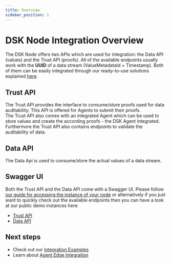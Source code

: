 ```yaml
---
title: Overview
sidebar_position: 1
---
```


# DSK Node Integration Overview

The DSK Node offers two APIs which are used for integration: the Data API (values) and the Trust API (proofs).
All of the available endpoints usually work with the **UUID** of a data stream (ValueMetadataId + Timestamp).
Both of them can be easily integrated through our ready-to-use solutions explained [here](./integration-examples.md).

## Trust API

The Trust API provides the interface to consume/store proofs used for data auditability. This API is offered for Agents to submit their proofs.<br />
The Trust API also comes with an integrated Agent which can be used to store values and create the according proofs - the DSK Agent Integrated.<br />
Furthermore the Trust API also contains endpoints to validate the auditability of data.<br />

## Data API

The Data Api is used to consume/store the actual values of a data stream.

## Swagger UI

Both the Trust API and the Data API come with a Swagger UI. Please follow [our guide for accessing the instance of your node](./swagger-ui-authorization.md) or alternatively if you just want to quickly check out the available endpoints then you can have a look at our public demo instances here:

- <a href="https://trust-api.azuretrial-node-a.dataspace-node.com/" target="_blank">Trust API</a>
- <a href="https://data-api.azuretrial-node-a.dataspace-node.com/" target="_blank">Data API</a>

## Next steps

- Check out our [Integration Examples](./integration-examples.md)
- Learn about [Agent Edge Integration](../agent/edge/integration.md)
